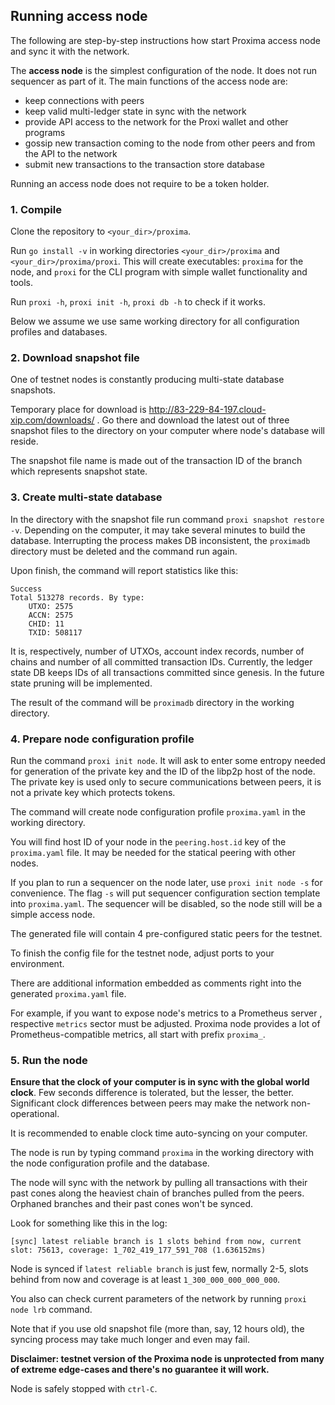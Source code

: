## Running access node

The following are step-by-step instructions how start Proxima access node and sync it with the network.

The **access node** is the simplest configuration of the node. It does not run sequencer as part of it.
The main functions of the access node are:
- keep connections with peers
- keep valid multi-ledger state in sync with the network
- provide API access to the network for the Proxi wallet and other programs
- gossip new transaction coming to the node from other peers and from the API to the network
- submit new transactions to the transaction store database

Running an access node does not require to be a token holder. 

### 1. Compile
Clone the repository to `<your_dir>/proxima`.

Run `go install -v` in working directories `<your_dir>/proxima` and `<your_dir>/proxima/proxi`.
This will create executables: `proxima` for the node, and `proxi` for the CLI program with simple wallet functionality and tools.

Run `proxi -h`, `proxi init -h`, `proxi db -h` to check if it works.

Below we assume we use same working directory for all configuration profiles and databases.

### 2. Download snapshot file
One of testnet nodes is constantly producing multi-state database snapshots. 

Temporary place for download is http://83-229-84-197.cloud-xip.com/downloads/ . 
Go there and download the latest out of three snapshot files to the directory on your computer where node's database will reside. 

The snapshot file name is made out of the transaction ID of the branch which represents snapshot state. 

### 3. Create multi-state database
In the directory with the snapshot file run command `proxi snapshot restore -v`.
Depending on the computer, it may take several minutes to build the database. Interrupting the process makes DB inconsistent,
the `proximadb` directory must be deleted and the command run again.

Upon finish, the command will report statistics like this:
```text
Success
Total 513278 records. By type:
    UTXO: 2575
    ACCN: 2575
    CHID: 11
    TXID: 508117
```

It is, respectively, number of UTXOs, account index records, number of chains and number of all committed transaction IDs. 
Currently, the ledger state DB keeps IDs of all transactions committed since genesis. In the future state pruning will be implemented. 

The result of the command will be `proximadb` directory in the working directory. 

### 4. Prepare node configuration profile
Run the command `proxi init node`. It will ask to enter some entropy needed for generation of the private key and the
ID of the libp2p host of the node. The private key is used only to secure communications between peers, 
it is not a private key which protects tokens.

The command will create node configuration profile `proxima.yaml` in the working directory. 

You will find host ID of your node in the `peering.host.id` key of the `proxima.yaml` file. It may be needed for the statical
peering with other nodes.

If you plan to run a sequencer on the node later, use `proxi init node -s` for convenience. 
The flag `-s` will put sequencer configuration section template into `proxima.yaml`. 
The sequencer will be disabled, so the node still will be a simple access node. 

The generated file will contain 4 pre-configured static peers for the testnet.

To finish the config file for the testnet node, adjust ports to your environment.

There are additional information embedded as comments right into the generated `proxima.yaml` file.

For example, if you want to expose node's metrics to a Prometheus server , respective `metrics` sector must be adjusted.
Proxima node provides a lot of Prometheus-compatible metrics, all start with prefix `proxima_`.

### 5. Run the node
**Ensure that the clock of your computer is in sync with the global world clock**. 
Few seconds difference is tolerated, but the lesser, the better. 
Significant clock differences between peers may make the network non-operational. 

It is recommended to enable clock time auto-syncing on your computer.

The node is run by typing command `proxima` in the working directory with the node configuration profile and the database. 

The node will sync with the network by pulling all transactions with their past cones along 
the heaviest chain of branches pulled from the peers. Orphaned branches and their past cones won't be synced.

Look for something like this in the log:

```text
[sync] latest reliable branch is 1 slots behind from now, current slot: 75613, coverage: 1_702_419_177_591_708 (1.636152ms)
```

Node is synced if `latest reliable branch` is just few, normally 2-5, slots behind from now and
coverage is at least `1_300_000_000_000_000`.

You also can check current parameters of the network by running `proxi node lrb` command. 

Note that if you use old snapshot file (more than, say, 12 hours old), the syncing process may take much longer and even may fail.

**Disclaimer: testnet version of the Proxima node is unprotected from many of extreme edge-cases and there's no guarantee it will work.**

Node is safely stopped with  `ctrl-C`.


